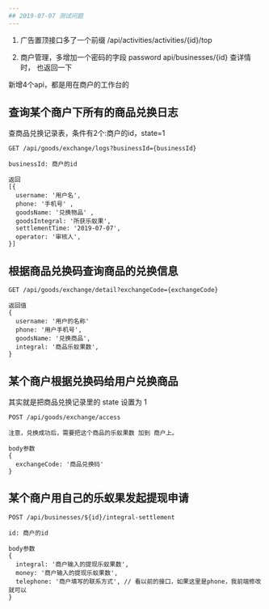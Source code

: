 ```yaml
---
## 2019-07-07 测试问题
---
```


1. 广告置顶接口多了一个前缀
/api/activities/activities/{id}/top

2. 商户管理，多增加一个密码的字段 password
   api/businesses/{id} 查详情时， 也返回一下



新增4个api，都是用在商户的工作台的

## 查询某个商户下所有的商品兑换日志
查商品兑换记录表，条件有2个:商户的id，state=1
```
GET /api/goods/exchange/logs?businessId={businessId}

businessId: 商户的id

返回
[{
  username: '用户名',
  phone: '手机号' ,
  goodsName: '兑换物品' ,
  goodsIntegral: '所获乐蚁果',
  settlementTime: '2019-07-07',
  operator: '审核人',
}]
```

## 根据商品兑换码查询商品的兑换信息
```
GET /api/goods/exchange/detail?exchangeCode={exchangeCode}

返回值
{
  username: '用户的名称'
  phone: '用户手机号',
  goodsName: '兑换商品',
  integral: '商品乐蚁果数',
}
```

## 某个商户根据兑换码给用户兑换商品
其实就是把商品兑换记录里的 state 设置为 1
```
POST /api/goods/exchange/access

注意，兑换成功后，需要把这个商品的乐蚁果数 加到 商户上。

body参数
{
  exchangeCode: '商品兑换码'
}
```


## 某个商户用自己的乐蚁果发起提现申请
```
POST /api/businesses/${id}/integral-settlement

id: 商户的id

body参数
{
  integral: '商户输入的提现乐蚁果数',
  money: '商户输入的提现乐蚁果数',
  telephone: '商户填写的联系方式', // 看以前的接口，如果这里是phone，我前端修改就可以
}
```
